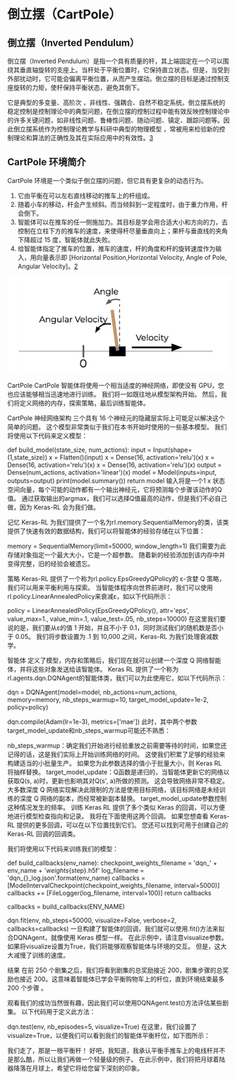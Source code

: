 

<!--
 * @version:
 * @Author:  StevenJokess（蔡舒起） https://github.com/StevenJokess
 * @Date: 2023-11-01 11:36:30
 * @LastEditors:  StevenJokess（蔡舒起） https://github.com/StevenJokess
 * @LastEditTime: 2023-11-14 05:56:10
 * @Description:
 *
 * @Help me: make friends by a867907127@gmail.com and help me get some “foreign” things or service I need in life; 如有帮助，请资助，失业3年了。![支付宝收款码](https://github.com/StevenJokess/d2rl/blob/master/img/%E6%94%B6.jpg)
 * @TODO::
 * @Reference:
-->
# 倒立摆（CartPole）

## 倒立摆（Inverted Pendulum）

倒立摆（Inverted Pendulum）是指一个具有质量的杆，其上端固定在一个可以围绕其垂直轴旋转的支座上。当杆处于平衡位置时，它保持直立状态。但是，当受到外部扰动时，它可能会偏离平衡位置，从而产生摆动。倒立摆的目标是通过控制支座旋转的力矩，使杆保持平衡状态，避免其倒下。

它是典型的多变量、高阶次 ，非线性、强耦合、自然不稳定系统。倒立摆系统的稳定控制是控制理论中的典型问题，在倒立摆的控制过程中能有效反映控制理论中的许多关键问题，如非线性问题、鲁棒性问题、随动问题、镇定、跟踪问题等。因此倒立摆系统作为控制理论教学与科研中典型的物理模型 ，常被用来检验新的控制理论和算法的正确性及其在实际应用中的有效性。[3]

## CartPole 环境简介

CartPole 环境是一个类似于倒立摆的问题，但它具有更复杂的动态行为。

1. 它由平衡在可以左右直线移动的推车上的杆组成。
2. 随着小车的移动，杆会产生倾斜。而当倾斜到一定程度时，由于重力作用，杆会倒下。
3. 智能体可以在推车的任一侧施加力。其目标是学会用合适大小和方向的力，去控制在立柱下方的推车的速度，来使得杆尽量垂直向上；果杆与垂直线的夹角下降超过 15 度，智能体就此失败。
4. 给智能体指定了推车的位置，推车的速度，杆的角度和杆的旋转速度作为输入，用向量表示即 [Horizontal Position,Horizontal Velocity, Angle of Pole, Angular Velocity]。[2]

![CartPole 环境](../../img/cartpole.png)



CartPole
CartPole 智能体将使用一个相当适度的神经网络，即使没有 GPU，您也应该能够相当迅速地进行训练。 我们将一如既往地从模型架构开始。 然后，我们将定义网络的内存，探索策略，最后训练智能体。

CartPole 神经网络架构
三个具有 16 个神经元的隐藏层实际上可能足以解决这个简单的问题。 这个模型非常类似于我们在本书开始时使用的一些基本模型。 我们将使用以下代码来定义模型：

def build_model(state_size, num_actions):
    input = Input(shape=(1,state_size))
    x = Flatten()(input)
    x = Dense(16, activation='relu')(x)
    x = Dense(16, activation='relu')(x)
    x = Dense(16, activation='relu')(x)
    output = Dense(num_actions, activation='linear')(x)
    model = Model(inputs=input, outputs=output)
    print(model.summary())
    return model
输入将是一个1 x 状态空间向量，每个可能的动作都有一个输出神经元，它将预测每个步骤该动作的Q值。 通过获取输出的argmax，我们可以选择Q值最高的动作，但是我们不必自己做，因为 Keras-RL 会为我们做。

记忆
Keras-RL 为我们提供了一个名为rl.memory.SequentialMemory的类，该类提供了快速有效的数据结构，我们可以将智能体的经验存储在以下位置：

memory = SequentialMemory(limit=50000, window_length=1)
我们需要为此存储对象指定一个最大大小，它是一个超参数。 随着新的经验添加到该内存中并变得完整，旧的经验会被遗忘。

策略
Keras-RL 提供了一个称为rl.policy.EpsGreedyQPolicy的 ε-贪婪 Q 策略，我们可以用来平衡利用与探索。 当智能体程序向世界前进时，我们可以使用rl.policy.LinearAnnealedPolicy来衰减ε，如以下代码所示：

policy = LinearAnnealedPolicy(EpsGreedyQPolicy(), attr='eps', value_max=1., value_min=.1, value_test=.05, nb_steps=10000)
在这里我们要说的是，我们要从ε的值 1 开始，并且不小于 0.1，同时测试我们的随机数是否小于 0.05。 我们将步数设置为 .1 到 10,000 之间，Keras-RL 为我们处理衰减数学。

智能体
定义了模型，内存和策略后，我们现在就可以创建一个深度 Q 网络智能体，并将这些对象发送给该智能体。 Keras RL 提供了一个称为rl.agents.dqn.DQNAgent的智能体类，我们可以为此使用它，如以下代码所示：

dqn = DQNAgent(model=model, nb_actions=num_actions, memory=memory, nb_steps_warmup=10,
               target_model_update=1e-2, policy=policy)

dqn.compile(Adam(lr=1e-3), metrics=['mae'])
此时，其中两个参数target_model_update和nb_steps_warmup可能还不熟悉：

nb_steps_warmup：确定我们开始进行经验重放之前需要等待的时间，如果您还记得的话，这是我们实际上开始训练网络的时间。 这使我们积累了足够的经验来构建适当的小批量生产。 如果您为此参数选择的值小于批量大小，则 Keras RL 将抽样替换。
target_model_update：Q函数是递归的，当智能体更新它的网络以获取Q(s, a)时，更新也影响其对Q(s', a)所​​做的预测。 这会导致网络非常不稳定。 大多数深度 Q 网络实现解决此限制的方法是使用目标网络，该目标网络是未经训练的深度 Q 网络的副本，而经常被新副本替换。 target_model_update参数控制这种情况发生的频率。
训练
Keras RL 提供了多个类似 Keras 的回调，可以方便地进行模型检查指向和记录。 我将在下面使用这两个回调。 如果您想查看 Keras-RL 提供的更多回调，可以在以下位置找到它们。 您还可以找到可用于创建自己的 Keras-RL 回调的回调类。

我们将使用以下代码来训练我们的模型：

def build_callbacks(env_name):
    checkpoint_weights_filename = 'dqn_' + env_name + '_weights_{step}.h5f'
    log_filename = 'dqn_{}_log.json'.format(env_name)
    callbacks = [ModelIntervalCheckpoint(checkpoint_weights_filename, interval=5000)]
    callbacks += [FileLogger(log_filename, interval=100)]
    return callbacks

callbacks = build_callbacks(ENV_NAME)

dqn.fit(env, nb_steps=50000,
 visualize=False,
 verbose=2,
 callbacks=callbacks)
一旦构建了智能体的回调，我们就可以使用.fit()方法来拟合DQNAgent，就像使用 Keras 模型一样。 在此示例中，请注意visualize参数。 如果将visualize设置为True，我们将能够观察智能体与环境的交互。 但是，这大大减慢了训练的速度。

结果
在前 250 个剧集之后，我们将看到剧集的总奖励接近 200，剧集步骤的总奖励也接近 200。这意味着智能体已学会平衡购物车上的杆位，直到环境结束最多 200 个步骤 。

观看我们的成功当然很有趣，因此我们可以使用DQNAgent.test()方法评估某些剧集。 以下代码用于定义此方法：

dqn.test(env, nb_episodes=5, visualize=True)
在这里，我们设置了visualize=True，以便我们可以看到我们的智能体平衡杆位，如下图所示：



我们走了，那是一根平衡杆！ 好吧，我知道，我承认平衡手推车上的电线杆并不是那么酷，所以让我们再做一个轻量级的例子。 在此示例中，我们将把月球着陆器降落在月球上，希望它将给您留下深刻的印象。

[1]: https://www.kancloud.cn/apachecn/apachecn-dl-zh/1956137
[2]: https://steemit.com/ai/@hongtao/ai-reinforcement-learning-rl
[3]: https://baike.baidu.com/item/%E5%80%92%E7%AB%8B%E6%91%86/7765096
